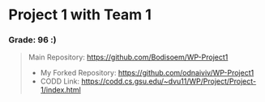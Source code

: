 # Project 1 with Team 1

### Grade: 96 :)

>Main Repository: https://github.com/Bodisoem/WP-Project1
>* My Forked Repository: https://github.com/odnaiviv/WP-Project1
>* CODD Link: https://codd.cs.gsu.edu/~dvu11/WP/Project/Project-1/index.html

